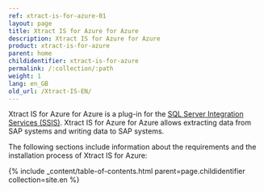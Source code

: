 ```yaml
---
ref: xtract-is-for-azure-01
layout: page
title: Xtract IS for Azure for Azure
description: Xtract IS for Azure for Azure
product: xtract-is-for-azure
parent: home
childidentifier: xtract-is-for-azure
permalink: /:collection/:path
weight: 1
lang: en_GB
old_url: /Xtract-IS-EN/
---
```

Xtract IS for Azure for Azure is a plug-in for the [SQL Server Integration Services (SSIS)](https://docs.microsoft.com/en-us/sql/integration-services/sql-server-integration-services).
Xtract IS for Azure for Azure allows extracting data from SAP systems and writing data to SAP systems.


The following sections include information about the requirements and the installation process of Xtract IS for Azure:

{% include _content/table-of-contents.html parent=page.childidentifier collection=site.en %}
